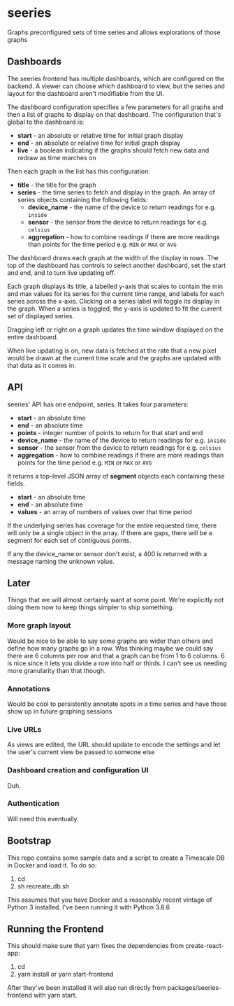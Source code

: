 # seeries
Graphs preconfigured sets of time series and allows explorations of those graphs

## Dashboards
The seeries frontend has multiple dashboards, which are configured on the backend. A viewer can choose which dashboard to view, but the series and layout for the dashboard aren't modifiable from the UI.

The dashboard configuration specifies a few parameters for all graphs and then a list of graphs to display on that dashboard. The configuration that's global to the dashboard is:
* **start** - an absolute or relative time for initial graph display
* **end** - an absolute or relative time for initial graph display
* **live** - a boolean indicating if the graphs should fetch new data and redraw as time marches on

Then each graph in the list has this configuration:
* **title** - the title for the graph
* **series** - the time series to fetch and display in the graph. An array of series objects containing the following fields:
  * **device_name** - the name of the device to return readings for e.g. `inside`
  * **sensor** - the sensor from the device to return readings for e.g. `celsius`
  * **aggregation** - how to combine readings if there are more readings than points for the time period e.g. `MIN` or `MAX` or `AVG`

The dashboard draws each graph at the width of the display in rows. The top of the dashboard has controls to select another dashboard, set the start and end, and to turn live updating off.

Each graph displays its title, a labelled y-axis that scales to contain the min and max values for its series for the current time range, and labels for each series across the x-axis. Clicking on a series label will toggle its display in the graph. When a series is toggled, the y-axis is updated to fit the current set of displayed series.

Dragging left or right on a graph updates the time window displayed on the entire dashboard.

When live updating is on, new data is fetched at the rate that a new pixel would be drawn at the current time scale and the graphs are updated with that data as it comes in.

## API
seeries' API has one endpoint, series. It takes four parameters:
* **start** - an absolute time
* **end** - an absolute time
* **points** - integer number of points to return for that start and end
* **device_name** - the name of the device to return readings for e.g. `inside`
* **sensor** - the sensor from the device to return readings for e.g. `celsius`
* **aggregation** - how to combine readings if there are more readings than points for the time period e.g. `MIN` or `MAX` or `AVG`

It returns a top-level JSON array of **segment** objects each containing these fields. 
* **start** - an absolute time
* **end** - an absolute time
* **values** - an array of numbers of values over that time period

If the underlying series has coverage for the entire requested time, there will only be a single object in the array. If there are gaps, there will be a segment for each set of contiguous points.

If any the device_name or sensor don't exist, a 400 is returned with a message naming the unknown value.

## Later
Things that we will almost certainly want at some point. We're explicitly not doing them now to keep things simpler to ship something.

### More graph layout
Would be nice to be able to say some graphs are wider than others and define how many graphs go in a row. Was thinking maybe we could say there are 6 columns per row and that a graph can be from 1 to 6 columns. 6 is nice since it lets you divide a row into half or thirds. I can't see us needing more granularity than that though.

### Annotations
Would be cool to persistently annotate spots in a time series and have those show up in future graphing sessions

### Live URLs
As views are edited, the URL should update to encode the settings and let the user's current view be passed to someone else

### Dashboard creation and configuration UI
Duh.

### Authentication
Will need this eventually.

## Bootstrap
This repo contains some sample data and a script to create a Timescale DB in Docker and load it. To do so:
1. cd <root of your seeries checkout>
2. sh recreate_db.sh

This assumes that you have Docker and a reasonably recent vintage of Python 3 installed. I've been running it with Python 3.8.6

## Running the Frontend
This should make sure that yarn fixes the dependencies from create-react-app:
1. cd <root of your seeries checkout>
2. yarn install or yarn start-frontend

After they've been installed it will also run directly from packages/seeries-frontend with yarn start.
